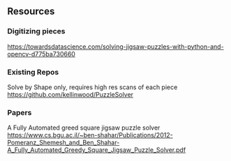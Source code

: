## Resources

### Digitizing pieces 
https://towardsdatascience.com/solving-jigsaw-puzzles-with-python-and-opencv-d775ba730660


### Existing Repos  
Solve by Shape only, requires high res scans of each piece 
https://github.com/kellinwood/PuzzleSolver

### Papers
A Fully Automated greed square jigsaw puzzle solver
https://www.cs.bgu.ac.il/~ben-shahar/Publications/2012-Pomeranz_Shemesh_and_Ben_Shahar-A_Fully_Automated_Greedy_Square_Jigsaw_Puzzle_Solver.pdf
